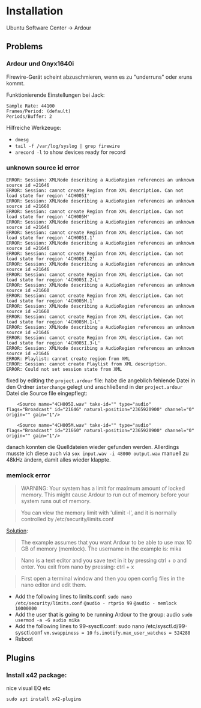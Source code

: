 # Installation

Ubuntu Software Center → Ardour

## Problems

### Ardour und Onyx1640i

Firewire-Gerät scheint abzuschmieren, wenn es zu "underruns" oder xruns kommt.

Funktionierende Einstellungen bei Jack:

```
Sample Rate: 44100
Frames/Period: (default)
Periods/Buffer: 2
```

Hilfreiche Werkzeuge:

- `dmesg`
- `tail -f /var/log/syslog | grep firewire`
- `arecord -l` to show devices ready for record


### unknown source id error

```
ERROR: Session: XMLNode describing a AudioRegion references an unknown source id =21646
ERROR: Session: cannot create Region from XML description. Can not load state for region '4CH005I'
ERROR: Session: XMLNode describing a AudioRegion references an unknown source id =21660
ERROR: Session: cannot create Region from XML description. Can not load state for region '4CH005M'
ERROR: Session: XMLNode describing a AudioRegion references an unknown source id =21646
ERROR: Session: cannot create Region from XML description. Can not load state for region '4CH005I.1'
ERROR: Session: XMLNode describing a AudioRegion references an unknown source id =21646
ERROR: Session: cannot create Region from XML description. Can not load state for region '4CH005I.2'
ERROR: Session: XMLNode describing a AudioRegion references an unknown source id =21646
ERROR: Session: cannot create Region from XML description. Can not load state for region '4CH005I.2-L'
ERROR: Session: XMLNode describing a AudioRegion references an unknown source id =21660
ERROR: Session: cannot create Region from XML description. Can not load state for region '4CH005M.1'
ERROR: Session: XMLNode describing a AudioRegion references an unknown source id =21660
ERROR: Session: cannot create Region from XML description. Can not load state for region '4CH005M.1-L'
ERROR: Session: XMLNode describing a AudioRegion references an unknown source id =21646
ERROR: Session: cannot create Region from XML description. Can not load state for region '4CH005I.3-L'
ERROR: Session: XMLNode describing a AudioRegion references an unknown source id =21646
ERROR: Playlist: cannot create region from XML
ERROR: Session: cannot create Playlist from XML description.
ERROR: Could not set session state from XML
```

fixed by editing the `project.ardour` file:
habe die angeblich fehlende Datei in den Ordner `interchange` gelegt und anschließend in der `project.ardour` Datei die Source file eingepflegt:

```
    <Source name="4CH005I.wav" take-id="" type="audio" flags="Broadcast" id="21646" natural-position="2365920900" channel="0" origin="" gain="1"/>

    <Source name="4CH005M.wav" take-id="" type="audio" flags="Broadcast" id="21660" natural-position="2365920900" channel="0" origin="" gain="1"/>
```

danach konnten die Quelldateien wieder gefunden werden. Allerdings musste ich diese auch via `sox input.wav -i 48000 output.wav` manuell zu 48kHz ändern, damit alles wieder klappte.


### memlock error 
> WARNING: Your system has a limit for maximum amount of locked memory. This might cause Ardour to run out of memory before your system runs out of memory. 

> You can view the memory limit with 'ulimit -l', and it is normally controlled by  /etc/security/limits.conf

[Solution](https://discourse.ardour.org/t/your-system-has-a-limit-to-locked-memory-solution/86813/18):

> The example assumes that you want Ardour to be able to use max 10 GB of memory (memlock). The username in the example is: mika

> Nano is a text editor and you save text in it by pressing ctrl + o and enter.
You exit from nano by pressing: ctrl + x

> First open a terminal window and then you open config files in the nano editor and edit them.

- Add the following lines to limits.conf: `sudo nano /etc/security/limits.conf`
	`@audio - rtprio 99`
	`@audio - memlock 10000000`
- Add the user that is going to be running Ardour to the group: audio
	`sudo usermod -a -G audio mika`
- Add the following lines to 99-sysctl.conf: sudo nano /etc/sysctl.d/99-sysctl.conf
	`vm.swappiness = 10`
	`fs.inotify.max_user_watches = 524288`
- Reboot

## Plugins

### Install x42 package:
nice visual EQ etc

`sudo apt install x42-plugins`
